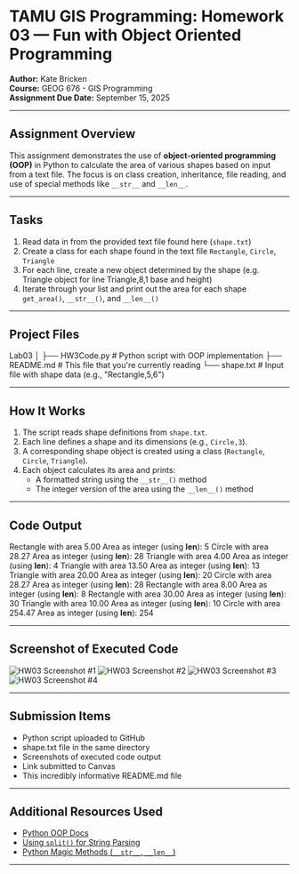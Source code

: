 # TAMU GIS Programming: Homework 03 — Fun with Object Oriented Programming

**Author:** Kate Bricken  
**Course:** GEOG 676 - GIS Programming  
**Assignment Due Date:** September 15, 2025  

---

## Assignment Overview

This assignment demonstrates the use of **object-oriented programming (OOP)** in Python to calculate the area of various shapes based on input from a text file. The focus is on class creation, inheritance, file reading, and use of special methods like `__str__` and `__len__`.

---

## Tasks

1. Read data in from the provided text file found here (`shape.txt`)  
2. Create a class for each shape found in the text file `Rectangle`, `Circle`, `Triangle`  
3. For each line, create a new object determined by the shape (e.g. Triangle object for line Triangle,8,1 base and height)
4. Iterate through your list and print out the area for each shape  `get_area()`, `__str__()`, and `__len__()`  

---

## Project Files
Lab03
│ 
├── HW3Code.py # Python script with OOP implementation
├── README.md # This file that you're currently reading
└── shape.txt # Input file with shape data (e.g., "Rectangle,5,6")


---

## How It Works

1. The script reads shape definitions from `shape.txt`.
2. Each line defines a shape and its dimensions (e.g., `Circle,3`).
3. A corresponding shape object is created using a class (`Rectangle`, `Circle`, `Triangle`).
4. Each object calculates its area and prints:
   - A formatted string using the `__str__()` method
   - The integer version of the area using the `__len__()` method

---

## Code Output
Rectangle with area 5.00
Area as integer (using __len__): 5
Circle with area 28.27
Area as integer (using __len__): 28
Triangle with area 4.00
Area as integer (using __len__): 4
Triangle with area 13.50
Area as integer (using __len__): 13
Triangle with area 20.00
Area as integer (using __len__): 20
Circle with area 28.27
Area as integer (using __len__): 28
Rectangle with area 8.00
Area as integer (using __len__): 8
Rectangle with area 30.00
Area as integer (using __len__): 30
Triangle with area 10.00
Area as integer (using __len__): 10
Circle with area 254.47
Area as integer (using __len__): 254

---

## Screenshot of Executed Code

![HW03 Screenshot #1](https://drive.google.com/file/d/1YhIfC-AYjfxcpHDJFRUZ_bU5leaqQDza/view?usp=share_link) 
![HW03 Screenshot #2](https://drive.google.com/file/d/1safysICMxa9Q6mtvsrgfODUkMAwNsycZ/view?usp=share_link) 
![HW03 Screenshot #3](https://drive.google.com/file/d/1bkSkObwvLwj-ByOjSYUKKk_5wBAvKrTg/view?usp=share_link) 
![HW03 Screenshot #4](https://drive.google.com/file/d/1H-gaffgJEk1p-gtUlaSMcgBTn54xNRyo/view?usp=share_link) 

---

## Submission Items

- Python script uploaded to GitHub
- shape.txt file in the same directory
- Screenshots of executed code output
- Link submitted to Canvas
- This incredibly informative README.md file

---

## Additional Resources Used

- [Python OOP Docs](https://docs.python.org/3/tutorial/classes.html)
- [Using `split()` for String Parsing](https://docs.python.org/3/library/stdtypes.html#str.split)
- [Python Magic Methods (`__str__`, `__len__`)](https://rszalski.github.io/magicmethods/)

---
